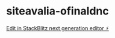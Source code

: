 # siteavalia-ofinaldnc

[Edit in StackBlitz next generation editor ⚡️](https://stackblitz.com/~/github.com/Feramalho-CTR/siteavalia-ofinaldnc)